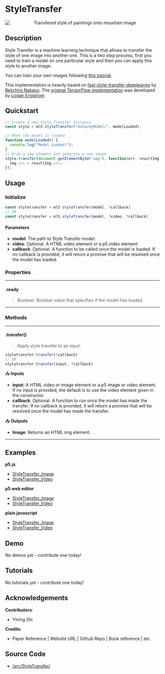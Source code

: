 # StyleTransfer


<center>
    <img style="display:block; max-height:20rem" alt="Transfered style of paintings onto mountain image" src="_media/reference__header-styletransfer.png">
</center>


## Description

Style Transfer is a machine learning technique that allows to transfer the style of one image into another one. This is a two step process, first you need to train a model on one particular style and then you can apply this style to another image.

You can train your own images following [this tutorial](/docs/training-styletransfer).

This implementation is heavily based on [fast-style-transfer-deeplearnjs](https://github.com/reiinakano/fast-style-transfer-deeplearnjs) by [Reiichiro Nakano](https://github.com/reiinakano).
The [original TensorFlow implementation](https://github.com/lengstrom/fast-style-transfer) was developed by [Logan Engstrom](https://github.com/lengstrom)

## Quickstart

```js
// Create a new Style Transfer Instance
const style = ml5.styleTransfer("data/myModel/", modelLoaded);

// When the model is loaded
function modelLoaded() {
  console.log("Model Loaded!");
}
// Grab a img element and generate a new image.
style.transfer(document.getElementById("img"), function(err, resultImg) {
  img.src = resultImg.src;
});
```


## Usage

### Initialize

```js
const styletransfer = ml5.styleTransfer(model, ?callback)
// OR
const styletransfer = ml5.styleTransfer(model, ?video, ?callback)
```

#### Parameters
* **model**: The path to Style Transfer model.
* **video**: Optional. A HTML video element or a p5 video element.
* **callback**: Optional. A function to be called once the model is loaded. If no callback is provided, it will return a promise that will be resolved once the model has loaded.
  

### Properties


***
#### .ready
> *Boolean*. Boolean value that specifies if the model has loaded.
***


### Methods


***
#### .transfer()
> Apply style transfer to an input.

```js
styletransfer.transfer(?callback)
// OR
styletransfer.transfer(input, ?callback)
```

📥 **Inputs**

* **input**: A HTML video or image element or a p5 image or video element. If no input is provided, the default is to use the video element given in the constructor.
* **callback**: Optional. A function to run once the model has made the transfer. If no callback is provided, it will return a promise that will be resolved once the model has made the transfer.

📤 **Outputs**

* **Image**: Returns an HTML img element.

***


## Examples


**p5.js**
* [StyleTransfer_Image](https://github.com/ml5js/ml5-examples/tree/development/p5js/StyleTransfer/StyleTransfer_Image)
* [StyleTransfer_Video](https://github.com/ml5js/ml5-examples/tree/development/p5js/StyleTransfer/StyleTransfer_Video)

**p5 web editor**
* [StyleTransfer_Image](https://editor.p5js.org/ml5/sketches/StyleTransfer_Image)
* [StyleTransfer_Video](https://editor.p5js.org/ml5/sketches/StyleTransfer_Video)

**plain javascript**
* [StyleTransfer_Image](https://github.com/ml5js/ml5-examples/tree/development/javascript/StyleTransfer/StyleTransfer_Image)
* [StyleTransfer_Video](https://github.com/ml5js/ml5-examples/tree/development/javascript/StyleTransfer/StyleTransfer_Video)

## Demo

No demos yet - contribute one today!

## Tutorials

No tutorials yet - contribute one today!

## Acknowledgements

**Contributors**:
  * Yining Shi

**Credits**:
  * Paper Reference | Website URL | Github Repo | Book reference | etc

## Source Code

* [/src/StyleTransfer/](https://github.com/ml5js/ml5-library/tree/development/src/StyleTransfer)
